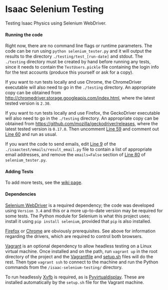 # Isaac Selenium Testing
Testing Isaac Physics using Selenium WebDriver.

#### Running the code
Right now, there are no command line flags or runtime parameters. The code can be run using `python selenium_tester.py` and it will output the results to the directory `./testing/test_[run-date]` and stdout. The `./testing` directory must be created by hand before running any tests, since it needs to contain the `TestUsers.pickle` file containing the login info for the test accounts (produce this yourself or ask for a copy).

If you want to run tests locally and use Chrome, the ChromeDriver executable will also need to go in the `./testing` directory. An appropriate copy can be obtained from http://chromedriver.storage.googleapis.com/index.html, where the latest tested version is `2.30`.

If you want to run tests locally and use Firefox, the GeckoDriver executable will also need to go in the `./testing` directory. An appropriate copy can be obtained from https://github.com/mozilla/geckodriver/releases, where the latest tested version is `0.17.0`. Then uncomment [Line 59](/selenium_tester.py#L59) and comment out [Line 60](/selenium_tester.py#L60) and run as usual.

If you want the code to send emails, edit [Line 9](/isaactest/emails/result_email.py#L9) of the `./isaactest/emails/result_email.py` file to contain a list of appropriate email addresses, and remove the `emails=False` section of [Line 80](/selenium_tester.py#L80) of `selenium_tester.py`.

#### Adding Tests
To add more tests, see the [wiki page](https://github.com/jsharkey13/isaac-selenium-testing/wiki/Adding-New-Tests).

#### Dependencies
[Selenium WebDriver](http://www.seleniumhq.org/projects/webdriver/) is a required dependency; the code was developed using `Version 3.4` and this or a more up-to-date version may be required for some tests. The Python module for Selenium is what this project uses; install it using `pip install selenium`, provided that `pip` is also installed.

[Firefox](https://www.mozilla.org/en-GB/firefox/new/) or [Chrome](https://www.google.com/chrome/browser/desktop/) are obviously prerequisites. See above for information regarding the drivers, which are required to control both browsers.

[Vagrant](https://www.vagrantup.com/) is an optional dependency to allow headless testing on a Linux virtual machine. Once installed and on the path, run `vagrant up` in the root directory of the project and the [Vagrantfile](/Vagrantfile) and [setup.sh](/setup.sh) files will do the rest. Then type `vagrant ssh` to connect to the machine and run the Python commands from the `/isaac-selenium-testing/` directory.

To run headlessly [Xvfb](http://www.x.org/archive/X11R7.6/doc/man/man1/Xvfb.1.xhtml) is required, as is [Pyvirtualdisplay](https://github.com/ponty/PyVirtualDisplay). These are installed automatically by the `setup.sh` file for the Vagrant machine.
